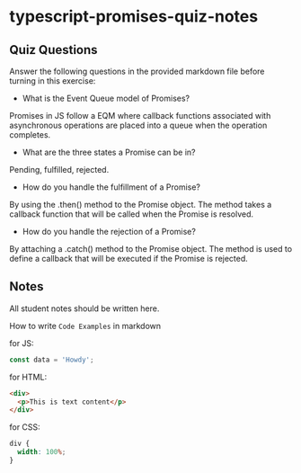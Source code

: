 # typescript-promises-quiz-notes

## Quiz Questions

Answer the following questions in the provided markdown file before turning in this exercise:

- What is the Event Queue model of Promises?

Promises in JS follow a EQM where callback functions associated with asynchronous operations are placed into a queue when the operation completes.

- What are the three states a Promise can be in?

Pending, fulfilled, rejected.

- How do you handle the fulfillment of a Promise?

By using the .then() method to the Promise object. The method takes a callback function that will be called when the Promise is resolved.

- How do you handle the rejection of a Promise?

By attaching a .catch() method to the Promise object. The method is used to define a callback that will be executed if the Promise is rejected.

## Notes

All student notes should be written here.

How to write `Code Examples` in markdown

for JS:

```javascript
const data = 'Howdy';
```

for HTML:

```html
<div>
  <p>This is text content</p>
</div>
```

for CSS:

```css
div {
  width: 100%;
}
```

